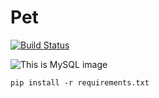 # Pet
[![Build Status](https://app.travis-ci.com/HuyNguyenDinh/Pet.svg?branch=master)](https://app.travis-ci.com/HuyNguyenDinh/Pet)

![This is MySQL image](https://viettuts.vn/images/mysql/mysql.jpg)
```
pip install -r requirements.txt
```
